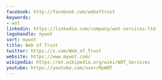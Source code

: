 ```yaml
---
facebook: http://facebook.com/weboftrust
keywords:
- wot
linkedin: https://linkedin.com/company/wot-services-ltd
logohandle: mywot
sort: mywot
title: Web of Trust
twitter: https://x.com/Web_of_Trust
website: https://www.mywot.com/
wikipedia: https://en.wikipedia.org/wiki/WOT_Services
youtube: https://youtube.com/user/MyWOT
---
```

